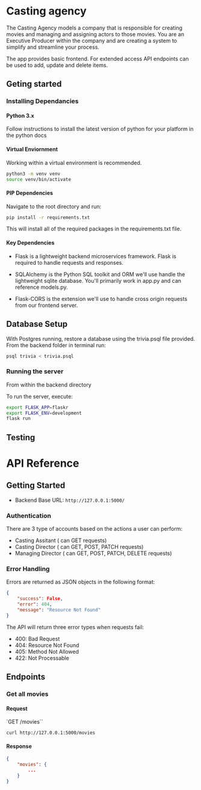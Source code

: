 # Casting agency
The Casting Agency models a company that is responsible for creating movies and managing and assigning actors to those movies. You are an Executive Producer within the company and are creating a system to simplify and streamline your process.

The app provides basic frontend. For extended access API endpoints can be used to add, update and delete items.

## Geting started
### Installing Dependancies

#### Python 3.x
Follow instructions to install the latest version of python for your platform in the python docs

#### Virtual Enviornment
Working within a virtual environment is recommended.
```bash
python3 -m venv venv
source venv/bin/activate
```

#### PIP Dependencies
Navigate to the root directory and run:

```bash
pip install -r requirements.txt
```
This will install all of the required packages in the requirements.txt file.

#### Key Dependencies
* Flask is a lightweight backend microservices framework. Flask is required to handle requests and responses.

* SQLAlchemy is the Python SQL toolkit and ORM we'll use handle the lightweight sqlite database. You'll primarily work in app.py and can reference models.py.

* Flask-CORS is the extension we'll use to handle cross origin requests from our frontend server.

## Database Setup
With Postgres running, restore a database using the trivia.psql file provided. From the backend folder in terminal run:

```bash
psql trivia < trivia.psql
```
### Running the server
From within the backend directory

To run the server, execute:

```bash
export FLASK_APP=flaskr
export FLASK_ENV=development
flask run
```

## Testing

# API Reference

## Getting Started

* Backend Base URL: ```http://127.0.0.1:5000/```

### Authentication

There are 3 type of accounts based on the actions a user can perform:

* Casting Assitant ( can GET requests)
* Casting Director ( can GET, POST, PATCH requests)
* Managing Director ( can GET, POST, PATCH, DELETE requests)

### Error Handling
Errors are returned as JSON objects in the following format:
```json
{
    "success": False, 
    "error": 404,
    "message": "Resource Not Found"
}
```
The API will return three error types when requests fail:

- 400: Bad Request
- 404: Resource Not Found
- 405: Method Not Allowed
- 422: Not Processable

## Endpoints

### Get all movies

#### Request

`GET /movies``

    curl http://127.0.0.1:5000/movies

#### Response

```json
{
    "movies": {
        ...
    }
}
```